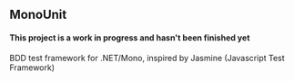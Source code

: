 ## MonoUnit
#### This project is a work in progress and hasn't been finished yet

BDD test framework for .NET/Mono, inspired by Jasmine (Javascript Test Framework)

